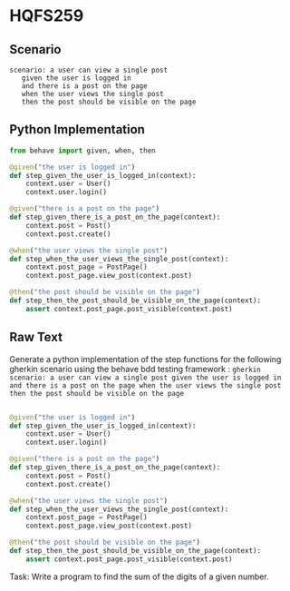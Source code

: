 # HQFS259
## Scenario
```gherkin
scenario: a user can view a single post 
   given the user is logged in 
   and there is a post on the page 
   when the user views the single post 
   then the post should be visible on the page
```


## Python Implementation
```python
from behave import given, when, then

@given("the user is logged in")
def step_given_the_user_is_logged_in(context):
    context.user = User()
    context.user.login()

@given("there is a post on the page")
def step_given_there_is_a_post_on_the_page(context):
    context.post = Post()
    context.post.create()

@when("the user views the single post")
def step_when_the_user_views_the_single_post(context):
    context.post_page = PostPage()
    context.post_page.view_post(context.post)

@then("the post should be visible on the page")
def step_then_the_post_should_be_visible_on_the_page(context):
    assert context.post_page.post_visible(context.post)
```


## Raw Text
Generate a python implementation of the step functions for the following gherkin scenario using the behave bdd testing framework : ```gherkin scenario: a user can view a single post given the user is logged in and there is a post on the page when the user views the single post then the post should be visible on the page ```



```python from behave import given, when, then

@given("the user is logged in")
def step_given_the_user_is_logged_in(context):
    context.user = User()
    context.user.login()

@given("there is a post on the page")
def step_given_there_is_a_post_on_the_page(context):
    context.post = Post()
    context.post.create()

@when("the user views the single post")
def step_when_the_user_views_the_single_post(context):
    context.post_page = PostPage()
    context.post_page.view_post(context.post)

@then("the post should be visible on the page")
def step_then_the_post_should_be_visible_on_the_page(context):
    assert context.post_page.post_visible(context.post)
```

Task: Write a program to find the sum of the digits of a given number.
